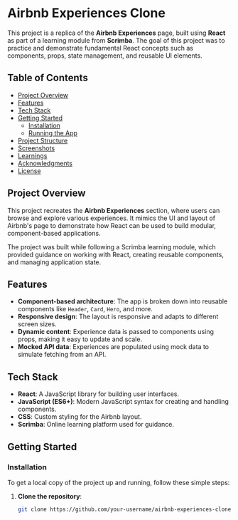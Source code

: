 # Airbnb Experiences Clone

This project is a replica of the **Airbnb Experiences** page, built using **React** as part of a learning module from **Scrimba**. The goal of this project was to practice and demonstrate fundamental React concepts such as components, props, state management, and reusable UI elements.

## Table of Contents

- [Project Overview](#project-overview)
- [Features](#features)
- [Tech Stack](#tech-stack)
- [Getting Started](#getting-started)
  - [Installation](#installation)
  - [Running the App](#running-the-app)
- [Project Structure](#project-structure)
- [Screenshots](#screenshots)
- [Learnings](#learnings)
- [Acknowledgments](#acknowledgments)
- [License](#license)

## Project Overview

This project recreates the **Airbnb Experiences** section, where users can browse and explore various experiences. It mimics the UI and layout of Airbnb's page to demonstrate how React can be used to build modular, component-based applications.

The project was built while following a Scrimba learning module, which provided guidance on working with React, creating reusable components, and managing application state.

## Features

- **Component-based architecture**: The app is broken down into reusable components like `Header`, `Card`, `Hero`, and more.
- **Responsive design**: The layout is responsive and adapts to different screen sizes.
- **Dynamic content**: Experience data is passed to components using props, making it easy to update and scale.
- **Mocked API data**: Experiences are populated using mock data to simulate fetching from an API.

## Tech Stack

- **React**: A JavaScript library for building user interfaces.
- **JavaScript (ES6+)**: Modern JavaScript syntax for creating and handling components.
- **CSS**: Custom styling for the Airbnb layout.
- **Scrimba**: Online learning platform used for guidance.

## Getting Started

### Installation

To get a local copy of the project up and running, follow these simple steps:

1. **Clone the repository**:

   ```bash
   git clone https://github.com/your-username/airbnb-experiences-clone.git
